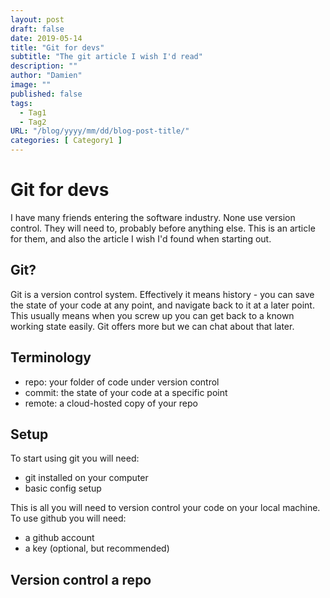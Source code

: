 ```yaml
---
layout: post
draft: false
date: 2019-05-14
title: "Git for devs"
subtitle: "The git article I wish I'd read"
description: ""
author: "Damien"
image: ""
published: false
tags:
  - Tag1
  - Tag2
URL: "/blog/yyyy/mm/dd/blog-post-title/"
categories: [ Category1 ]
---
```


# Git for devs

I have many friends entering the software industry. None use version control. They will need to, probably before anything else. This is an article for them, and also the article I wish I'd found when starting out.

## Git?

Git is a version control system. Effectively it means history - you can save the state of your code at any point, and navigate back to it at a later point. This usually means when you screw up you can get back to a known working state easily. Git offers more but we can chat about that later. 

## Terminology

- repo: your folder of code under version control
- commit: the state of your code at a specific point
- remote: a cloud-hosted copy of your repo


## Setup

To start using git you will need:
- git installed on your computer
- basic config setup

This is all you will need to version control your code on your local machine. To use github you will need:
- a github account
- a key (optional, but recommended)

## Version control a repo

